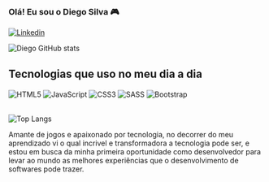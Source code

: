 
### Olá! Eu sou o Diego Silva 🎮

[![Linkedin](https://img.shields.io/badge/LinkedIn-0077B5?style=for-the-badge&logo=linkedin&logoColor=white
)](https://www.linkedin.com/in/diego-santana-da-silva-4bb940247/)

![Diego GitHub stats](https://github-readme-stats.vercel.app/api?username=Dgo-dev&show_icons=true&theme=dracula)

## Tecnologias que uso no meu dia a dia

<div style="display= inline_block">
  <img align="center" alt="HTML5" src="https://img.shields.io/badge/HTML5-E34F26?style=for-the-badge&logo=html5&logoColor=white">
  <img align="center" alt="JavaScript" src="https://img.shields.io/badge/JavaScript-F7DF1E?style=for-the-badge&logo=javascript&logoColor=black">
  <img align="center" alt="CSS3" src="https://img.shields.io/badge/CSS3-1572B6?style=for-the-badge&logo=css3&logoColor=white">
   <img align="center" alt="SASS" src="https://img.shields.io/badge/Sass-CC6699?style=for-the-badge&logo=sass&logoColor=white">
   <img align="center" alt="Bootstrap" src="https://img.shields.io/badge/Bootstrap-563D7C?style=for-the-badge&logo=bootstrap&logoColor=white">

</div>

<br>

![Top Langs](https://github-readme-stats.vercel.app/api/top-langs/?username=Dgo-dev&langs_count=8)

Amante de jogos e apaixonado por tecnologia, no decorrer do meu aprendizado vi o qual incrivel e transformadora a tecnologia pode ser, e estou em busca da minha primeira oportunidade como desenvolvedor para levar ao mundo as melhores experiências que o desenvolvimento de softwares pode trazer.
